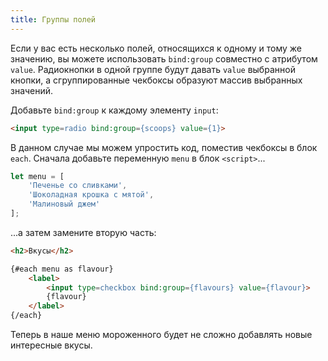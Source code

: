 ```yaml
---
title: Группы полей
---
```


Если у вас есть несколько полей, относящихся к одному и тому же значению, вы можете использовать `bind:group` совместно с атрибутом `value`. Радиокнопки в одной группе будут давать `value` выбранной кнопки, а сгруппированные чекбоксы образуют массив выбранных значений.

Добавьте `bind:group` к каждому элементу `input`:

```html
<input type=radio bind:group={scoops} value={1}>
```

В данном случае мы можем упростить код, поместив чекбоксы в блок `each`. Сначала добавьте переменную `menu` в блок `<script>`...

```js
let menu = [
	'Печенье со сливками',
	'Шоколадная крошка с мятой',
	'Малиновый джем'
];
```

...а затем замените вторую часть:

```html
<h2>Вкусы</h2>

{#each menu as flavour}
	<label>
		<input type=checkbox bind:group={flavours} value={flavour}>
		{flavour}
	</label>
{/each}
```

Теперь в наше меню мороженного будет не сложно добавлять новые интересные вкусы.